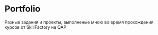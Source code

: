 # Portfolio
Разные задания и проекты, выполненые мною во время прохождения курсов от SkillFactory на QAP
